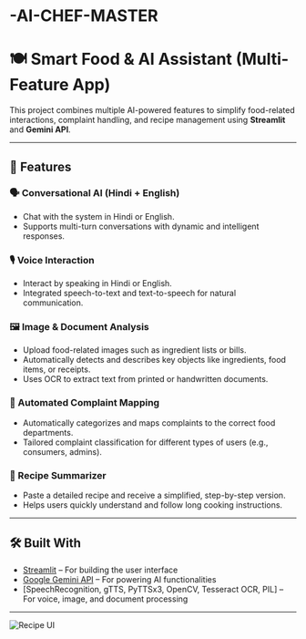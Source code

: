 # -AI-CHEF-MASTER
# 🍽️ Smart Food & AI Assistant (Multi-Feature App)

This project combines multiple AI-powered features to simplify food-related interactions, complaint handling, and recipe management using **Streamlit** and **Gemini API**.

---

## 🔹 Features

### 🗣 Conversational AI (Hindi + English)
- Chat with the system in Hindi or English.
- Supports multi-turn conversations with dynamic and intelligent responses.

### 🎙️ Voice Interaction
- Interact by speaking in Hindi or English.
- Integrated speech-to-text and text-to-speech for natural communication.

### 🖼️ Image & Document Analysis
- Upload food-related images such as ingredient lists or bills.
- Automatically detects and describes key objects like ingredients, food items, or receipts.
- Uses OCR to extract text from printed or handwritten documents.

### 📌 Automated Complaint Mapping
- Automatically categorizes and maps complaints to the correct food departments.
- Tailored complaint classification for different types of users (e.g., consumers, admins).

### 🥘 Recipe Summarizer
- Paste a detailed recipe and receive a simplified, step-by-step version.
- Helps users quickly understand and follow long cooking instructions.

---

## 🛠️ Built With
- [Streamlit](https://streamlit.io/) – For building the user interface
- [Google Gemini API](https://ai.google.dev/) – For powering AI functionalities
- [SpeechRecognition, gTTS, PyTTSx3, OpenCV, Tesseract OCR, PIL] – For voice, image, and document processing

---
![Recipe UI](app.png)

 
